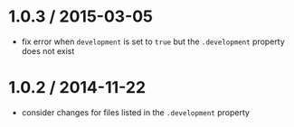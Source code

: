 1.0.3 / 2015-03-05
======================

 * fix error when `development` is set to `true` but the `.development` property does not exist

1.0.2 / 2014-11-22
======================

 * consider changes for files listed in the `.development` property